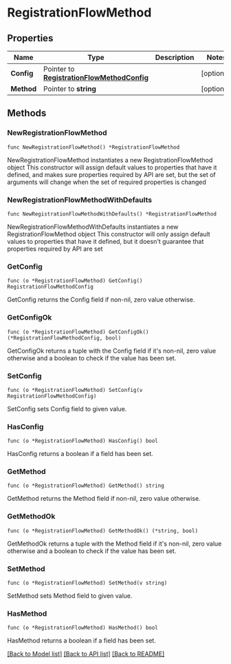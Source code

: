 # RegistrationFlowMethod

## Properties

Name | Type | Description | Notes
------------ | ------------- | ------------- | -------------
**Config** | Pointer to [**RegistrationFlowMethodConfig**](RegistrationFlowMethodConfig.md) |  | [optional] 
**Method** | Pointer to **string** |  | [optional] 

## Methods

### NewRegistrationFlowMethod

`func NewRegistrationFlowMethod() *RegistrationFlowMethod`

NewRegistrationFlowMethod instantiates a new RegistrationFlowMethod object
This constructor will assign default values to properties that have it defined,
and makes sure properties required by API are set, but the set of arguments
will change when the set of required properties is changed

### NewRegistrationFlowMethodWithDefaults

`func NewRegistrationFlowMethodWithDefaults() *RegistrationFlowMethod`

NewRegistrationFlowMethodWithDefaults instantiates a new RegistrationFlowMethod object
This constructor will only assign default values to properties that have it defined,
but it doesn't guarantee that properties required by API are set

### GetConfig

`func (o *RegistrationFlowMethod) GetConfig() RegistrationFlowMethodConfig`

GetConfig returns the Config field if non-nil, zero value otherwise.

### GetConfigOk

`func (o *RegistrationFlowMethod) GetConfigOk() (*RegistrationFlowMethodConfig, bool)`

GetConfigOk returns a tuple with the Config field if it's non-nil, zero value otherwise
and a boolean to check if the value has been set.

### SetConfig

`func (o *RegistrationFlowMethod) SetConfig(v RegistrationFlowMethodConfig)`

SetConfig sets Config field to given value.

### HasConfig

`func (o *RegistrationFlowMethod) HasConfig() bool`

HasConfig returns a boolean if a field has been set.

### GetMethod

`func (o *RegistrationFlowMethod) GetMethod() string`

GetMethod returns the Method field if non-nil, zero value otherwise.

### GetMethodOk

`func (o *RegistrationFlowMethod) GetMethodOk() (*string, bool)`

GetMethodOk returns a tuple with the Method field if it's non-nil, zero value otherwise
and a boolean to check if the value has been set.

### SetMethod

`func (o *RegistrationFlowMethod) SetMethod(v string)`

SetMethod sets Method field to given value.

### HasMethod

`func (o *RegistrationFlowMethod) HasMethod() bool`

HasMethod returns a boolean if a field has been set.


[[Back to Model list]](../README.md#documentation-for-models) [[Back to API list]](../README.md#documentation-for-api-endpoints) [[Back to README]](../README.md)


